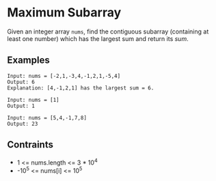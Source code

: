 # Maximum Subarray
Given an integer array ```nums```, find the contiguous subarray (containing at least one number) which has the largest sum and return its *sum*.
## Examples
```
Input: nums = [-2,1,-3,4,-1,2,1,-5,4]
Output: 6
Explanation: [4,-1,2,1] has the largest sum = 6.
```
```
Input: nums = [1]
Output: 1
```
```
Input: nums = [5,4,-1,7,8]
Output: 23
```
## Contraints
* 1 <= nums.length <= 3 * 10<sup>4</sup>
* -10<sup>5</sup> <= nums[i] <= 10<sup>5</sup>
